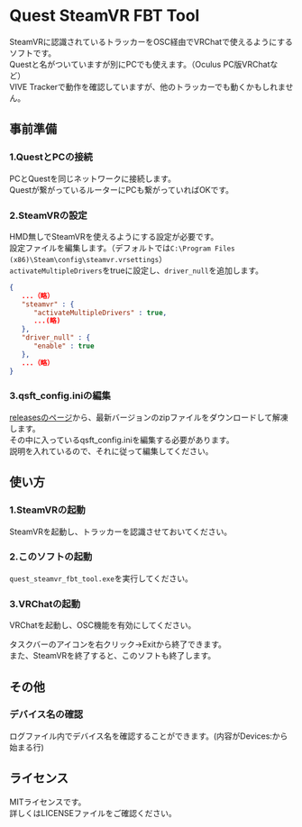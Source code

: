 # Quest SteamVR FBT Tool

SteamVRに認識されているトラッカーをOSC経由でVRChatで使えるようにするソフトです。  
Questと名がついていますが別にPCでも使えます。（Oculus PC版VRChatなど）  
VIVE Trackerで動作を確認していますが、他のトラッカーでも動くかもしれません。  

## 事前準備

### 1.QuestとPCの接続

PCとQuestを同じネットワークに接続します。  
Questが繋がっているルーターにPCも繋がっていればOKです。

### 2.SteamVRの設定

HMD無しでSteamVRを使えるようにする設定が必要です。  
設定ファイルを編集します。（デフォルトでは`C:\Program Files (x86)\Steam\config\steamvr.vrsettings`）  
`activateMultipleDrivers`をtrueに設定し、`driver_null`を追加します。  

```json
{
   ...（略）
   "steamvr" : {
      "activateMultipleDrivers" : true,
      ...(略)
   },
   "driver_null" : {
      "enable" : true
   },
   ...（略）
}
```

### 3.qsft_config.iniの編集

[releasesのページ](https://github.com/takana-v/quest_steamvr_fbt_tool/releases)から、最新バージョンのzipファイルをダウンロードして解凍します。  
その中に入っているqsft_config.iniを編集する必要があります。  
説明を入れているので、それに従って編集してください。  

## 使い方

### 1.SteamVRの起動

SteamVRを起動し、トラッカーを認識させておいてください。  

### 2.このソフトの起動

`quest_steamvr_fbt_tool.exe`を実行してください。

### 3.VRChatの起動

VRChatを起動し、OSC機能を有効にしてください。

タスクバーのアイコンを右クリック→Exitから終了できます。  
また、SteamVRを終了すると、このソフトも終了します。  

## その他

### デバイス名の確認

ログファイル内でデバイス名を確認することができます。(内容がDevices:から始まる行)

## ライセンス

MITライセンスです。  
詳しくはLICENSEファイルをご確認ください。  
